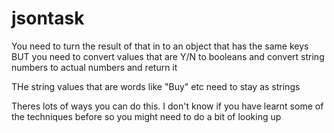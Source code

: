 # jsontask

You need to turn the result of that in to an object that has the same keys BUT you need to convert values that are Y/N to booleans and convert string numbers to actual numbers and return it

THe string values that are words like "Buy" etc need to stay as strings

Theres lots of ways you can do this. I don't know if you have learnt some of the techniques before so you might need to do a bit of looking up
